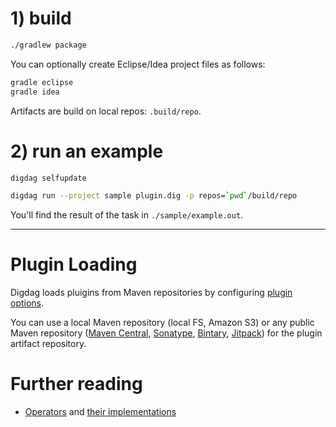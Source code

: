 # 1) build

```sh
./gradlew package
```

You can optionally create Eclipse/Idea project files as follows:
```sh
gradle eclipse
gradle idea
```

Artifacts are build on local repos: `.build/repo`.

# 2) run an example

```sh
digdag selfupdate

digdag run --project sample plugin.dig -p repos=`pwd`/build/repo
```

You'll find the result of the task in `./sample/example.out`.

---

# Plugin Loading

Digdag loads pluigins from Maven repositories by configuring [plugin options](https://github.com/myui/digdag-plugin-example/blob/master/sample/plugin.dig).

You can use a local Maven repository (local FS, Amazon S3) or any public Maven repository ([Maven Central](http://search.maven.org/), [Sonatype](https://www.sonatype.com/), [Bintary](https://bintray.com/), [Jitpack](https://jitpack.io/)) for the plugin artifact repository.

# Further reading

- [Operators](http://docs.digdag.io/operators.html) and [their implementations](https://github.com/treasure-data/digdag/tree/master/digdag-standards/src/main/java/io/digdag/standards/operator)
